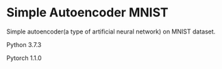 # Simple Autoencoder MNIST

Simple autoencoder(a type of artificial neural network) on MNIST dataset.

Python 3.7.3

Pytorch 1.1.0
